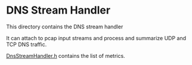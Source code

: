 # DNS Stream Handler

This directory contains the DNS stream handler

It can attach to pcap input streams and process and summarize UDP and TCP DNS traffic.

[DnsStreamHandler.h](v2/DnsStreamHandler.h) contains the list of metrics.
